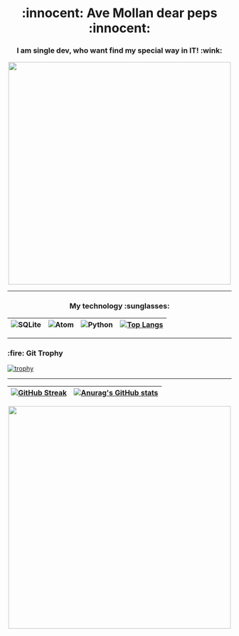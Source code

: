 
<h1 align="center"> :innocent: Ave Mollan dear peps  :innocent: </h1>

<h3 align="center"> I am single dev, who want find my special way in IT!  :wink: </h3>

<p align="center">
<img src="https://media.tenor.com/68ogcT1aflwAAAAd/anime-i-dont-know.gif" align="center" height="500" />
</p>

<hr>
<h3 align="center">My technology :sunglasses: </h3>

![SQLite](https://img.shields.io/badge/sqlite-%2307405e.svg?style=for-the-badge&logo=sqlite&logoColor=white) | ![Atom](https://img.shields.io/badge/Atom-%2366595C.svg?style=for-the-badge&logo=atom&logoColor=white) | ![Python](https://img.shields.io/badge/python-3670A0?style=for-the-badge&logo=python&logoColor=ffdd54)|[![Top Langs](https://github-readme-stats.vercel.app/api/top-langs/?username=kohiry)](https://github.com/anuraghazra/github-readme-stats)
| ------------- |:------------------:| -----:| -----:|


<hr>
<h3> :fire: Git Trophy </h3>

[![trophy](https://github-profile-trophy.vercel.app/?username=kohiry)](https://github.com/ryo-ma/github-profile-trophy)

<hr>

[![GitHub Streak](https://github-readme-streak-stats.herokuapp.com/?user=kohiry)](https://git.io/streak-stats) | [![Anurag's GitHub stats](https://github-readme-stats.vercel.app/api?username=kohiry)](https://github.com/anuraghazra/github-readme-stats)
| ------------- |:------------------:|

<p align="center">
<img src="https://media.tenor.com/kaRCm9ELxKgAAAAC/menhera-chan-chibi.gif" align="center" height="500" />
</p>

